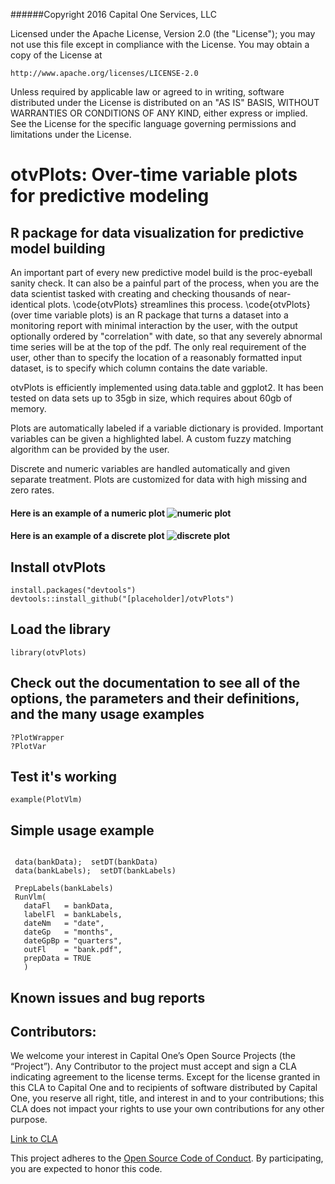 ######Copyright 2016 Capital One Services, LLC

Licensed under the Apache License, Version 2.0 (the "License"); you may not use
this file except in compliance with the License.  You may obtain a copy of the
License at

    http://www.apache.org/licenses/LICENSE-2.0

Unless required by applicable law or agreed to in writing, software
distributed under the License is distributed on an "AS IS" BASIS,
WITHOUT WARRANTIES OR CONDITIONS OF ANY KIND, either express or implied.
See the License for the specific language governing permissions and limitations under the License. 

# otvPlots: Over-time variable plots for predictive modeling

## R package for data visualization for predictive model building 

An important part of every new predictive model build is the proc-eyeball sanity check. It can also be a painful part of the process, when you are the data scientist tasked with creating and checking thousands of near-identical plots. \code{otvPlots} streamlines this process. \code{otvPlots} (over time variable plots) is an R package that turns a dataset into a monitoring report with minimal interaction by the user, with the output optionally ordered by "correlation" with date, so that any severely abnormal time series will be at the top of the pdf. The only real requirement of the user, other than to specify the location of a reasonably formatted input dataset, is to specify which column contains the date variable. 

otvPlots is efficiently implemented using data.table and ggplot2. It has been tested on data sets up to 35gb in size, which requires about 60gb of memory.

Plots are automatically labeled if a variable dictionary is provided. Important variables can be given a highlighted label. A custom fuzzy matching algorithm can be provided by the user. 

Discrete and numeric variables are handled automatically and given separate treatment. Plots are customized for data with high missing and zero rates. 

#### Here is an example of a numeric plot ![numeric plot](https://github.com/[placeholder]/otvPlots/blob/master/vignettes/Figs/unnamed-chunk-1-1.png)

#### Here is an example of a discrete plot ![discrete plot](https://github.com/[placeholder]/otvPlots/blob/master/vignettes/Figs/unnamed-chunk-2-1.png)


## Install otvPlots

```
install.packages("devtools")
devtools::install_github("[placeholder]/otvPlots")
```

## Load the library

```
library(otvPlots)
```

## Check out the documentation to see all of the options, the parameters and their definitions, and the many usage examples
```
?PlotWrapper
?PlotVar
```

## Test it's working
```
example(PlotVlm)
```

## Simple usage example
```

 data(bankData);  setDT(bankData)
 data(bankLabels);  setDT(bankLabels)
 
 PrepLabels(bankLabels)
 RunVlm(
   dataFl   = bankData, 
   labelFl  = bankLabels, 
   dateNm   = "date", 
   dateGp   = "months", 
   dateGpBp = "quarters", 
   outFl    = "bank.pdf", 
   prepData = TRUE
   )

```
## Known issues and bug reports


## Contributors:
We welcome your interest in Capital One’s Open Source Projects (the “Project”). Any Contributor to the project must accept and sign a CLA indicating agreement to the license terms. Except for the license granted in this CLA to Capital One and to recipients of software distributed by Capital One, you reserve all right, title, and interest in and to your contributions; this CLA does not impact your rights to use your own contributions for any other purpose.

[Link to CLA](https://docs.google.com/forms/d/19LpBBjykHPox18vrZvBbZUcK6gQTj7qv1O5hCduAZFU/viewform)

This project adheres to the [Open Source Code of Conduct](https://developer.capitalone.com/single/code-of-conduct/). By participating, you are expected to honor this code.

